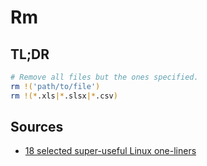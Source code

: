 # Rm

## TL;DR

```sh
# Remove all files but the ones specified.
rm !('path/to/file')
rm !(*.xls|*.slsx|*.csv)
```

## Sources

- [18 selected super-useful Linux one-liners]

<!-- project's references -->
<!-- internal references -->
<!-- external references -->
[18 selected super-useful linux one-liners]: https://medium.com/codex/18-selected-super-useful-linux-one-liners-398ba6d20f8c
